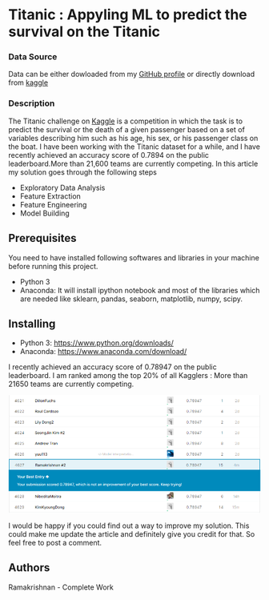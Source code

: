 # Titanic : Appyling ML to predict the survival on the Titanic
### Data Source 
Data can be either dowloaded from my <a href = "https://github.com/ramakrishnan-21/Titanic-ml">GitHub profile</a> or directly download from <a href = "https://www.kaggle.com/c/titanic/data">kaggle</a>
### Description
The Titanic challenge on <a href = "www.kaggle.com">Kaggle</a> is a competition in which the task is to predict the survival or the death of a given passenger based on a set of variables describing him such as his age, his sex, or his passenger class on the boat. I have been working with the Titanic dataset for a while, and I have recently achieved an accuracy score of 0.7894 on the public leaderboard.More than 21,600 teams are currently competing.
 In this article my solution goes through the following steps
 * Exploratory Data Analysis
 * Feature Extraction
 * Feature Engineering
 * Model Building
## Prerequisites
You need to have installed following softwares and libraries in your machine before running this project.
* Python 3
* Anaconda: It will install ipython notebook and most of the libraries which are needed like sklearn, pandas, seaborn, matplotlib, numpy, scipy.
## Installing
* Python 3: https://www.python.org/downloads/
* Anaconda: https://www.anaconda.com/download/
 
 I recently achieved an accuracy score of 0.78947 on the public leaderboard.  I am ranked among the top 20% of all Kagglers : More than 21650
 teams are currently competing.

 
 ![energy](./rank.PNG)
 
 I would be happy if you could find out a way to improve my solution. This could make me update the article and definitely give you credit for that. So feel free to post a comment.
 ## Authors
 Ramakrishnan - Complete Work
